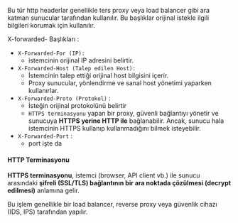 Bu tür http headerlar genellikle ters proxy veya load balancer gibi ara katman sunucular tarafından kullanılır. Bu başlıklar orijinal istekle ilgili bilgileri korumak için kullanılır.

X-forwarded- Başlıkları : 
- `X-Forwarded-For (IP):`
	- istemcinin orijinal IP adresini belirtir.
- `X-Forwarded-Host (Talep edilen Host):` 
	- İstemcinin talep ettiği orijinal host bilgisini içerir.
	- Proxy sunucular, yönlendirme ve sanal host yönetimi yaparken kullanırlar.
- `X-Forwarded-Proto (Protokol)` :
	- İsteğin orijinal protokolünü belirtir
	- `HTTPS terminasyonu` yapan bir proxy, güvenli bağlantıyı yönetir ve sunucuya **HTTPS yerine HTTP ile** bağlanabilir. Ancak, sunucu hala istemcinin HTTPS kullanıp kullanmadığını bilmek isteyebilir.
-  `X-Forwarded-Port` : 
	- port işte da

#### HTTP Terminasyonu 

**HTTPS terminasyonu**, istemci (browser, API client vb.) ile sunucu arasındaki **şifreli (SSL/TLS) bağlantının bir ara noktada çözülmesi (decrypt edilmesi)** anlamına gelir. 

Bu işlem genellikle bir load balancer, reverse proxy veya güvenlik cihazı (IDS, IPS) tarafından yapılır.
